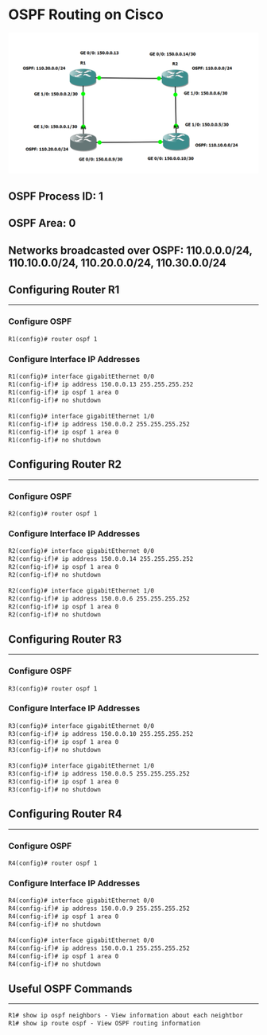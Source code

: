 # OSPF Routing on Cisco
![Lab](images/Cisco-Lab.PNG)

## OSPF Process ID: **1**

## OSPF Area: **0**

## Networks broadcasted over OSPF: **110.0.0.0/24, 110.10.0.0/24, 110.20.0.0/24, 110.30.0.0/24**

## Configuring Router R1
---

### Configure OSPF

```
R1(config)# router ospf 1
```

### Configure Interface IP Addresses

```
R1(config)# interface gigabitEthernet 0/0
R1(config-if)# ip address 150.0.0.13 255.255.255.252
R1(config-if)# ip ospf 1 area 0
R1(config-if)# no shutdown

R1(config)# interface gigabitEthernet 1/0
R1(config-if)# ip address 150.0.0.2 255.255.255.252
R1(config-if)# ip ospf 1 area 0
R1(config-if)# no shutdown
```

## Configuring Router R2
---

### Configure OSPF

```
R2(config)# router ospf 1
```
### Configure Interface IP Addresses

```
R2(config)# interface gigabitEthernet 0/0
R2(config-if)# ip address 150.0.0.14 255.255.255.252
R2(config-if)# ip ospf 1 area 0
R2(config-if)# no shutdown

R2(config)# interface gigabitEthernet 1/0
R2(config-if)# ip address 150.0.0.6 255.255.255.252
R2(config-if)# ip ospf 1 area 0
R2(config-if)# no shutdown
```

## Configuring Router R3
---
### Configure OSPF

```
R3(config)# router ospf 1
```
### Configure Interface IP Addresses

```
R3(config)# interface gigabitEthernet 0/0
R3(config-if)# ip address 150.0.0.10 255.255.255.252
R3(config-if)# ip ospf 1 area 0
R3(config-if)# no shutdown

R3(config)# interface gigabitEthernet 1/0
R3(config-if)# ip address 150.0.0.5 255.255.255.252
R3(config-if)# ip ospf 1 area 0
R3(config-if)# no shutdown
```

## Configuring Router R4
---
### Configure OSPF

```
R4(config)# router ospf 1
```
### Configure Interface IP Addresses

```
R4(config)# interface gigabitEthernet 0/0
R4(config-if)# ip address 150.0.0.9 255.255.255.252
R4(config-if)# ip ospf 1 area 0
R4(config-if)# no shutdown

R4(config)# interface gigabitEthernet 0/0
R4(config-if)# ip address 150.0.0.1 255.255.255.252
R4(config-if)# ip ospf 1 area 0
R4(config-if)# no shutdown
```

## Useful OSPF Commands
---
```
R1# show ip ospf neighbors - View information about each neightbor
R1# show ip route ospf - View OSPF routing information